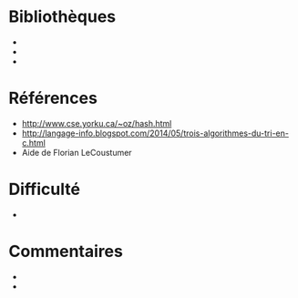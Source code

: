 # Bibliothèques
* 
* 
* 

# Références
* http://www.cse.yorku.ca/~oz/hash.html
* http://langage-info.blogspot.com/2014/05/trois-algorithmes-du-tri-en-c.html
* Aide de Florian LeCoustumer

# Difficulté
*

# Commentaires
* 
* 

